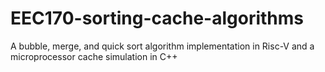 # EEC170-sorting-cache-algorithms
A bubble, merge, and quick sort algorithm implementation in Risc-V and a microprocessor cache simulation in C++
